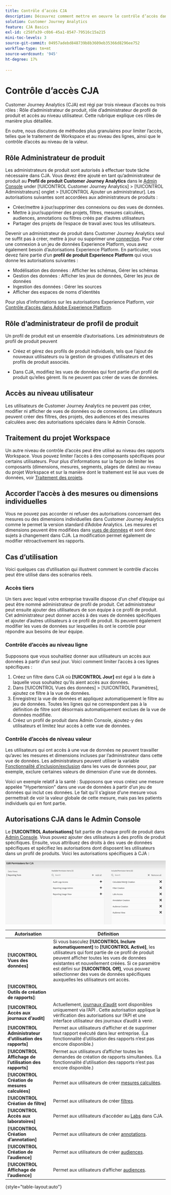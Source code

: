 ```yaml
---
title: Contrôle d’accès CJA
description: Découvrez comment mettre en oeuvre le contrôle d’accès dans CJA.
solution: Customer Journey Analytics
feature: CJA Basics
exl-id: c258fa39-c0b6-45a1-8547-79516c15a215
mini-toc-levels: 3
source-git-commit: 04957adebd848739b8b3609eb35366d8296ee752
workflow-type: tm+mt
source-wordcount: '945'
ht-degree: 17%

---
```


# Contrôle d’accès CJA

Customer Journey Analytics (CJA) est régi par trois niveaux d’accès ou trois rôles : Rôle d’administrateur de produit, rôle d’administrateur de profil de produit et accès au niveau utilisateur. Cette rubrique explique ces rôles de manière plus détaillée.

En outre, nous discutons de méthodes plus granulaires pour limiter l’accès, telles que le traitement de Workspace et au niveau des lignes, ainsi que le contrôle d’accès au niveau de la valeur.

## Rôle Administrateur de produit

Les administrateurs de produit sont autorisés à effectuer toute tâche nécessaire dans CJA. Vous devez être ajouté en tant qu’administrateur de produit au **Profil de produit Customer Journey Analytics** dans le [Admin Console](https://adminconsole.adobe.com/enterprise/) under [!UICONTROL Customer Journey Analytics] > [!UICONTROL Administrateurs] onglet > [!UICONTROL Ajouter un administrateur]. Les autorisations suivantes sont accordées aux administrateurs de produits :

* Créer/mettre à jour/supprimer des connexions ou des vues de données.
* Mettre à jour/supprimer des projets, filtres, mesures calculées, audiences, annotations ou filtres créés par d’autres utilisateurs
* Partager des projets de l’espace de travail avec tous les utilisateurs.

Devenir un administrateur de produit dans Customer Journey Analytics seul ne suffit pas à créer, mettre à jour ou supprimer une [connection](/help/connections/overview.md). Pour créer une connexion à un jeu de données Experience Platform, vous avez également besoin d’autorisations Experience Platform. En particulier, vous devez faire partie d’un **profil de produit Experience Platform** qui vous donne les autorisations suivantes :

* Modélisation des données : Afficher les schémas, Gérer les schémas
* Gestion des données : Afficher les jeux de données, Gérer les jeux de données
* Ingestion des données : Gérer les sources
* Afficher des espaces de noms d’identités

Pour plus d’informations sur les autorisations Experience Platform, voir [Contrôle d’accès dans Adobe Experience Platform](https://experienceleague.adobe.com/docs/experience-platform/access-control/home.html?lang=fr).

## Rôle d’administrateur de profil de produit

Un profil de produit est un ensemble d’autorisations. Les administrateurs de profil de produit peuvent

* Créez et gérez des profils de produit individuels, tels que l’ajout de nouveaux utilisateurs ou la gestion de groupes d’utilisateurs et des profils de produit associés.

* Dans CJA, modifiez les vues de données qui font partie d’un profil de produit qu’elles gèrent. Ils ne peuvent pas créer de vues de données.

## Accès au niveau utilisateur

Les utilisateurs de Customer Journey Analytics ne peuvent pas créer, modifier ni afficher de vues de données ou de connexions. Les utilisateurs peuvent créer des filtres, des projets, des audiences et des mesures calculées avec des autorisations spéciales dans le Admin Console.

## Traitement du projet Workspace

Un autre niveau de contrôle d’accès peut être utilisé au niveau des rapports Workspace. Vous pouvez limiter l’accès à des composants spécifiques pour certains utilisateurs. Pour plus d’informations sur la façon de limiter les composants (dimensions, mesures, segments, plages de dates) au niveau du projet Workspace et sur la manière dont le traitement est lié aux vues de données, voir [Traitement des projets](/help/analysis-workspace/curate-share/curate.md).

## Accorder l’accès à des mesures ou dimensions individuelles

Vous ne pouvez pas accorder ni refuser des autorisations concernant des mesures ou des dimensions individuelles dans Customer Journey Analytics comme le permet la version standard d’Adobe Analytics. Les mesures et dimensions peuvent être modifiées dans [vues de données](/help/data-views/data-views.md) et sont donc sujets à changement dans CJA. La modification permet également de modifier rétroactivement les rapports.

## Cas d’utilisation

Voici quelques cas d’utilisation qui illustrent comment le contrôle d’accès peut être utilisé dans des scénarios réels.

### Accès tiers

Un tiers avec lequel votre entreprise travaille dispose d’un chef d’équipe qui peut être nommé administrateur de profil de produit. Cet administrateur peut ensuite ajouter des utilisateurs de son équipe à ce profil de produit. Cet administrateur peut donner accès à des vues de données spécifiques et ajouter d’autres utilisateurs à ce profil de produit. Ils peuvent également modifier les vues de données sur lesquelles ils ont le contrôle pour répondre aux besoins de leur équipe.

### Contrôle d’accès au niveau ligne

Supposons que vous souhaitiez donner aux utilisateurs un accès aux données à partir d’un seul jour. Voici comment limiter l’accès à ces lignes spécifiques :

1. Créez un filtre dans CJA où **[!UICONTROL Jour]** est égal à la date à laquelle vous souhaitez qu’ils aient accès aux données.
1. Dans [!UICONTROL Vues des données] > [!UICONTROL Paramètres], ajoutez ce filtre à la vue de données.
1. Enregistrez la vue de données et appliquez automatiquement le filtre au jeu de données. Toutes les lignes qui ne correspondent pas à la définition de filtre sont désormais automatiquement exclues de la vue de données modifiée.
1. Créez un profil de produit dans Admin Console, ajoutez-y des utilisateurs et limitez leur accès à cette vue de données.

### Contrôle d’accès de niveau valeur

Les utilisateurs qui ont accès à une vue de données ne peuvent travailler qu’avec les mesures et dimensions incluses par l’administrateur dans cette vue de données. Les administrateurs peuvent utiliser la variable [Fonctionnalité d’inclusion/exclusion](/help/data-views/component-settings/include-exclude-values.md) dans les vues de données pour, par exemple, exclure certaines valeurs de dimension d’une vue de données.

Voici un exemple relatif à la santé : Supposons que vous créiez une mesure appelée &quot;Hypertension&quot; dans une vue de données à partir d’un jeu de données qui inclut ces données. Le fait qu’il s’agisse d’une mesure vous permettrait de voir la valeur globale de cette mesure, mais pas les patients individuels qui en font partie.

## Autorisations CJA dans le Admin Console

Le **[!UICONTROL Autorisations]** fait partie de chaque profil de produit dans [Admin Console](https://adminconsole.adobe.com/enterprise/). Vous pouvez ajouter des utilisateurs à des profils de produit spécifiques. Ensuite, vous attribuez des droits à des vues de données spécifiques et spécifiez les autorisations dont disposent les utilisateurs dans un profil de produits. Voici les autorisations spécifiques à CJA :

![autorisations de la console d’administration](assets/permissions.png)

| Autorisation | Définition |
| --- | --- |
| **[!UICONTROL Vues des données]** | Si vous basculez **[!UICONTROL Inclure automatiquement]** to **[!UICONTROL Activé]**, les utilisateurs qui font partie de ce profil de produit peuvent afficher toutes les vues de données existantes et nouvellement créées. Si ce paramètre est défini sur **[!UICONTROL Off]**, vous pouvez sélectionner des vues de données spécifiques auxquelles les utilisateurs ont accès. |
| **[!UICONTROL Outils de création de rapports]**: |  |
| **[!UICONTROL Accès aux journaux d’audit]** | Actuellement, [journaux d’audit](https://adobe.io/cja-apis/docs/endpoints/auditlogs/) sont disponibles uniquement via l’API . Cette autorisation applique la vérification des autorisations sur l’API et une interface utilisateur des journaux d’audit à venir. |
| **[!UICONTROL Administrateur d’utilisation des rapports]** | Permet aux utilisateurs d’afficher et de supprimer tout rapport exécuté dans leur entreprise. (La fonctionnalité d’utilisation des rapports n’est pas encore disponible.) |
| **[!UICONTROL Affichage de l’utilisation des rapports]** | Permet aux utilisateurs d’afficher toutes les demandes de création de rapports simultanées. (La fonctionnalité d’utilisation des rapports n’est pas encore disponible.) |
| **[!UICONTROL Création de mesures calculées]** | Permet aux utilisateurs de créer [mesures calculées](/help/components/calc-metrics/calc-metr-overview.md). |
| **[!UICONTROL Création de filtre]** | Permet aux utilisateurs de créer [filtres](/help/components/filters/filters-overview.md). |
| **[!UICONTROL Accès aux laboratoires]** | Permet aux utilisateurs d’accéder au [Labs](/help/labs/labs.md) dans CJA. |
| **[!UICONTROL Création d’annotation]** | Permet aux utilisateurs de créer [annotations](/help/components/annotations/overview.md). |
| **[!UICONTROL Création de lʼaudience]** | Permet aux utilisateurs de créer [audiences](/help/components/audiences/audiences-overview.md). |
| **[!UICONTROL Affichage de lʼaudience]** | Permet aux utilisateurs d’afficher [audiences](/help/components/audiences/audiences-overview.md). |

{style=&quot;table-layout:auto&quot;}
